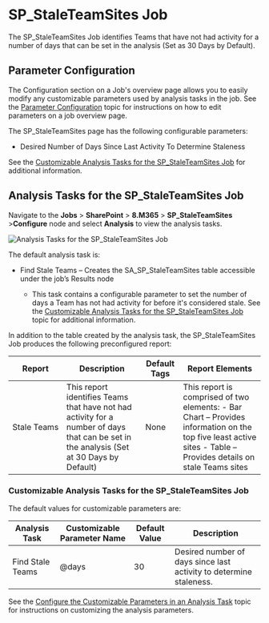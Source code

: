 # SP\_StaleTeamSites Job

The SP\_StaleTeamSites Job identifies Teams that have not had activity for a number of days that can be set in the analysis (Set as 30 Days by Default).

## Parameter Configuration

The Configuration section on a Job's overview page allows you to easily modify any customizable parameters used by analysis tasks in the job. See the [Parameter Configuration](/docs/accessanalyzer/accessanalyzer/enterpriseauditor/admin/jobs/job/overview.md#Parameter-Configuration) topic for instructions on how to edit parameters on a job overview page.

The SP\_StaleTeamSites page has the following configurable parameters:

- Desired Number of Days Since Last Activity To Determine Staleness

See the [Customizable Analysis Tasks for the SP\_StaleTeamSites Job](#Customizable-Analysis-Tasks-for-the-SP_StaleTeamSites-Job) for additional information.

## Analysis Tasks for the SP\_StaleTeamSites Job

Navigate to the __Jobs__ > __SharePoint__ > __8.M365__ > __SP\_StaleTeamSites__ >__Configure__ node and select __Analysis__ to view the analysis tasks.

![Analysis Tasks for the SP_StaleTeamSites Job](/img/product_docs/accessanalyzer/accessanalyzer/enterpriseauditor/solutions/sharepoint/m365/staleteamsitesanalysis.png)

The default analysis task is:

- Find Stale Teams – Creates the SA\_SP\_StaleTeamSites table accessible under the job’s Results node

  - This task contains a configurable parameter to set the number of days a Team has not had activity for before it's considered stale. See the [Customizable Analysis Tasks for the SP\_StaleTeamSites Job](#Customizable-Analysis-Tasks-for-the-SP_StaleTeamSites-Job) topic for additional information.

In addition to the table created by the analysis task, the SP\_StaleTeamSites Job produces the following preconfigured report:

| Report | Description | Default Tags | Report Elements |
| --- | --- | --- | --- |
| Stale Teams | This report identifies Teams that have not had activity for a number of days that can be set in the analysis (Set at 30 Days by Default) | None | This report is comprised of two elements:   - Bar Chart – Provides information on the top five least active sites - Table – Provides details on stale Teams sites |

### Customizable Analysis Tasks for the SP\_StaleTeamSites Job

The default values for customizable parameters are:

| Analysis Task | Customizable Parameter Name | Default Value | Description |
| --- | --- | --- | --- |
| Find Stale Teams | @days | 30 | Desired number of days since last activity to determine staleness. |

See the [Configure the Customizable Parameters in an Analysis Task](/docs/accessanalyzer/accessanalyzer/enterpriseauditor/admin/jobs/job/configure/analysiscustomizableparameters.md) topic for instructions on customizing the analysis parameters.
